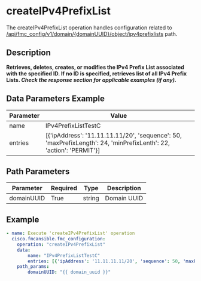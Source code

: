 # createIPv4PrefixList

The createIPv4PrefixList operation handles configuration related to [/api/fmc_config/v1/domain/{domainUUID}/object/ipv4prefixlists](/paths//api/fmc_config/v1/domain/{domain_uuid}/object/ipv4prefixlists.md) path.&nbsp;
## Description
**Retrieves, deletes, creates, or modifies the IPv4 Prefix List associated with the specified ID. If no ID is specified, retrieves list of all IPv4 Prefix Lists. _Check the response section for applicable examples (if any)._**

## Data Parameters Example
| Parameter | Value |
| --------- | -------- |
| name | IPv4PrefixListTestC |
| entries | [{'ipAddress': '11.11.11.11/20', 'sequence': 50, 'maxPrefixLength': 24, 'minPrefixLenth': 22, 'action': 'PERMIT'}] |

## Path Parameters
| Parameter | Required | Type | Description |
| --------- | -------- | ---- | ----------- |
| domainUUID | True | string | Domain UUID |

## Example
```yaml
- name: Execute 'createIPv4PrefixList' operation
  cisco.fmcansible.fmc_configuration:
    operation: "createIPv4PrefixList"
    data:
        name: "IPv4PrefixListTestC"
        entries: [{'ipAddress': '11.11.11.11/20', 'sequence': 50, 'maxPrefixLength': 24, 'minPrefixLenth': 22, 'action': 'PERMIT'}]
    path_params:
        domainUUID: "{{ domain_uuid }}"

```

